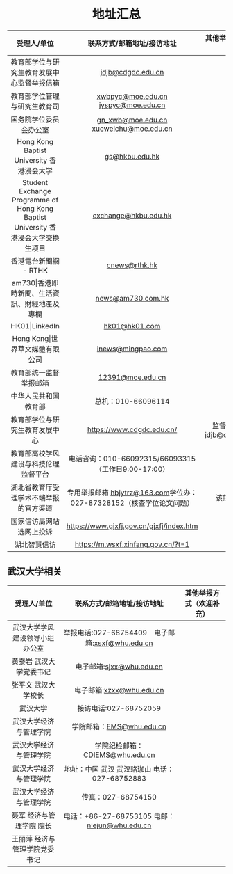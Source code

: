 <h1 align="center">地址汇总</h1>

|受理人/单位|联系方式/邮箱地址/接访地址|其他举报方式（欢迎补充）|
|:----------------------------------------------------------------------------------:|:-----------------------------------------------:|:-------------------------------:|
|                     教育部学位与研究生教育发展中心监督举报信箱                     |                jdjb@cdgdc.edu.cn                |                                 |
|                            教育部学位管理与研究生教育司                            |       xwbpyc@moe.edu.cn jyspyc@moe.edu.cn       |                                 |
|                               国务院学位委员会办公室                               |      gn_xwb@moe.edu.cn xueweichu@moe.edu.cn     |                                 |
|                      Hong Kong Baptist University 香港浸会大学                     |                  gs@hkbu.edu.hk                 |                                 |
| Student Exchange Programme of  Hong Kong Baptist University 香港浸会大学交换生项目 |               exchange@hkbu.edu.hk              |                                 |
|                                香港電台新聞網 - RTHK                               |                  cnews@rthk.hk                  |                                 |
|                    am730\|香港即時新聞、生活資訊、財經地產及專欄                   |                news@am730.com.hk                |                                 |
|                                   HK01\|LinkedIn                                   |                  hk01@hk01.com                  |                                 |
|                           Hong Kong\|世界華文媒體有限公司                          |                inews@mingpao.com                |                                 |
|                               教育部统一监督举报邮箱                               |                 12391@moe.edu.cn                |                                 |
|                                中华人民共和国教育部                                |                总机：010-66096114               |                                 |
|                           教育部学位与研究生教育发展中心                           |            https://www.cdgdc.edu.cn/            | 监督举报信箱：jdjb@cdgdc.edu.cn |
|  教育部高校学风建设与科技伦理监督平台  |          电话咨询‌：010-66092315/66093315（工作日9:00-17:00）         |              |
| 湖北省教育厅受理学术不端举报的官方渠道 | 专用举报邮箱‌ ‌hbjytrz@163.com‌学位办‌：027-87328152（核查学位论文问题） | 该邮箱不可用 |
|        国家信访局网站选网上投诉        |               https://www.gjxfj.gov.cn/gjxfj/index.htm               |              |
|              湖北智慧信访              |                  https://m.wsxf.xinfang.gov.cn/?t=1                  |              |

## 武汉大学相关

|受理人/单位|联系方式/邮箱地址/接访地址|其他举报方式（欢迎补充）|
|:----------------------------------------------------------------------------------:|:-----------------------------------------------:|:-------------------------------:|
| 武汉大学学风建设领导小组办公室 | 举报电话:027-68754409　电子邮箱:xsxf@whu.edu.cn |                                 |
| 黄泰岩 武汉大学党委书记 |             电子邮箱:sjxx@whu.edu.cn            |                                 |
| 张平文 武汉大学校长 |             电子邮箱:xzxx@whu.edu.cn            |                                 |
| 武汉大学 |              接访电话:027-68752059              |                                 |
| 武汉大学经济与管理学院 |            学院邮箱：EMS@whu.edu.cn             |                                 |
| 武汉大学经济与管理学院 |         学院纪检邮箱：CDIEMS@whu.edu.cn         |                                 |
| 武汉大学经济与管理学院 |  地址：中国 武汉 武汉珞珈山 电话：027-68752883  |                                 |
| 武汉大学经济与管理学院 |                传真：027-68754150               |                                 |
| 聂军 经济与管理学院 院长 |  电话：+86-27-68753105 电邮：niejun@whu.edu.cn  |                                 |
| 王丽萍 经济与管理学院党委 书记 |                                                 |                                 |

